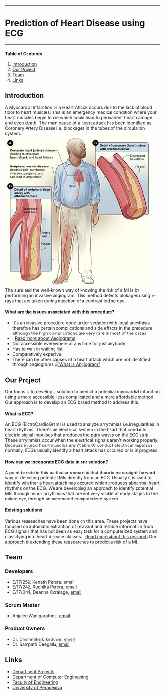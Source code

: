 ___
# Prediction of Heart Disease using ECG
___

#### Table of Contents
1. [Introduction](#introduction)
2. [Our Project](#overview)
3. [Team](#team)
4. [Links](#links)

## Introduction
A Myocardial Infarction or a Heart Attack occurs due to the lack of blood floor to heart muscles. This is an emergency medical condition where your heart muscles begin to die which could lead to permanent heart damage and even death. The main cause of a heart attack has been identified as Coronery Artery Disease i.e. blockages in the tubes of the circulation system.
&nbsp;
![Coronery Artery Disease](images/readme_intro.jpg)
&nbsp;
&nbsp;
The sure and the well-known way of knowing the risk of a MI is by performing an invasive angiogram. This method detects blokages using x-rays that are taken during injection of a contrast iodine dye. 
&nbsp;
#### What are the issues associated with this procedure?
- It's an invasive procedure done under sedation with local anesthisia therefore has certain complications and side effects in the precedure although the high complications are very rare in most of the cases
- &nbsp;
[Read more about Angiograms](https://vascular.org/patient-resources/vascular-tests/angiogram)
- Not accessible everywhere at any time for just anybody
- Has to wait in waiting list
- Comparatively expenive
- There can be other causes of a heart attack which are not identified through angiograms
[![What is Angiogram?](https://www.youtube.com/vi/Zuvuwz5snbI/maxresdefault.jpg)](https://www.youtube.com/watch?v=Zuvuwz5snbI)

## Our Project
Our focus is to develop a solution to predict a potential myocardial infarction using a more accessible, less complicated and a more affordable method. Our approach is to develop an ECG based method to address this.
&nbsp;
#### What is ECG?
An ECG (ElctroCardioGram) is used to analyze arrythmias i.e.irregularities in heart rhythms. There's an electrical system in the heart that conducts electric signal impulses that produces the pqrs waves on the ECG strip. These arrythmias occur when the electrical signals aren't working properly. Because injured heart muscles aren't able t0 conduct electrical impulses normally, ECGs usually identify a heart attack has occured or is in progress.
#### How can we incoporate ECG data in our solution?
A point to note in this particular domain is that there is no straight-forward way of detecting potential MIs directly from an ECG. Usually it is used to identify whether a heart attack has occured which produces abnormal heart rhythms on the ECG. We are developing an approach to identify potential MIs through minor arrythmias that are not very visible at early stages to the naked eye, through an automated computerized system.
#### Existing solutions
Various reaseaches have been done on this area. These projects have focused on automatic extraction of relavant and reliable information from ECG signals that has not been as easy task for a computerized system and classifying into heart disease classes.
&nbsp;
[Read more about this research](https://www.researchgate.net/publication329318348_ECG_Signal_Classification_with_Deep_Learning_for_Heart_Disease_Identification)
Our approach is extending these reasearches to predict a risk of a MI.

## Team
### Developers
-  E/17/252, Kenath Perera, [email](mailto:e17252@eng.pdn.ac.lk)
-  E/17/242, Ruchika Perera, [email](mailto:e17242@eng.pdn.ac.lk)
-  E/17/044, Deanna Coralage, [email](mailto:e17044@eng.pdn.ac.lk)

### Scrum Master
-  Anjalee Wanigarathne, [email](mailto:anj.wanigarathne@eng.pdn.ac.lk)

### Product Owners
-  Dr. Dhammika Elkaduwa, [email](mailto:dhammika@eng.pdn.ac.lk)
-  Dr. Sampath Deegalla, [email](mailto:sampath@eng.pdn.ac.lk)

## Links
- [Department Projects](https://projects.ce.pdn.ac.lk)
- [Department of Computer Engineering](http://www.ce.pdn.ac.lk)
- [Faculty of Engineering](http://eng.pdn.ac.lk)
- [University of Peradeniya](https://www.pdn.ac.lk/academics/academics.php)
